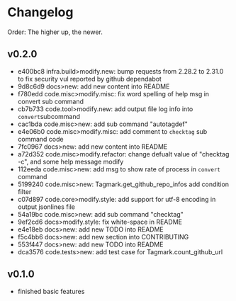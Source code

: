 # Changelog

Order: The higher up, the newer.

## v0.2.0

* e400bc8 infra.build>modify.new: bump requests from 2.28.2 to 2.31.0 to fix security vul reported by github dependabot
* 9d8c6d9 docs>new: add new content into README
* f780edd code.misc>modify.misc: fix word spelling of help msg in convert sub command
* cb7b733 code.tool>modify.new: add output file log info into `convert`subcommand
* cac1bda code.misc>new: add sub command "autotagdef"
* e4e06b0 code.misc>modify.misc: add comment to `checktag` sub command code
* 7fc0967 docs>new: add new content into README
* a72d352 code.misc>modify.refactor: change defualt value of "checktag -c",  and some help message modify
* 112eeda code.misc>new: add msg to show rate of process in `convert` command
* 5199240 code.misc>new: Tagmark.get_github_repo_infos add condition filter
* c07d897 code.core>modify.style: add support for utf-8 encoding in output jsonlines file
* 54a19bc code.misc>new: add sub command "checktag"
* 9ef2cd6 docs>modify.style: fix white-space in README
* e4e18eb docs>new: add new TODO into README
* f5c4bb6 docs>new: add new section into CONTRIBUTING
* 553f447 docs>new: add new TODO into README
* dca3576 code.tests>new: add test case for Tagmark.count_github_url

## v0.1.0

- finished basic features
